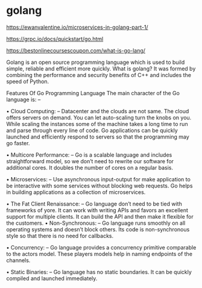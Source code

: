 # golang

https://ewanvalentine.io/microservices-in-golang-part-1/

https://grpc.io/docs/quickstart/go.html

https://bestonlinecoursescoupon.com/what-is-go-lang/

Golang is an open source programming language which is used to build simple, reliable and efficient more quickly. What is golang? It was formed by combining the performance and security benefits of C++ and includes the speed of Python.

Features Of Go Programming Language
The main character of the Go language is: –

• Cloud Computing: – Datacenter and the clouds are not same. The cloud offers servers on demand. You can let auto-scaling turn the knobs on you. While scaling the instances some of the machine takes a long time to run and parse through every line of code. Go applications can be quickly launched and efficiently respond to servers so that the programming may go faster.

• Multicore Performance: – Go is a scalable language and includes straightforward model, so we don’t need to rewrite our software for additional cores. It doubles the number of cores on a regular basis.

• Microservices: – Use asynchronous input-output for make application to be interactive with some services without blocking web requests. Go helps in building applications as a collection of microservices.

• The Fat Client Renaissance: –  Go language don’t need to be tied with frameworks of yore. It can work with writing APIs and favors an excellent support for multiple clients. It can build the API and then make it flexible for the customers.
• Non-Synchronous: –  Go language runs smoothly on all operating systems and doesn’t block others. Its code is non-synchronous style so that there is no need for callbacks.

• Concurrency: – Go language provides a concurrency primitive comparable to the actors model. These players models help in naming endpoints of the channels.

• Static Binaries: – Go language has no static boundaries. It can be quickly compiled and launched immediately.
